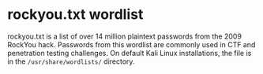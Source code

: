 # rockyou.txt wordlist

rockyou.txt is a list of over 14 million plaintext passwords from the 2009 RockYou hack. Passwords from this wordlist are commonly used in CTF and penetration testing challenges. 
On default Kali Linux installations, the file is in the `/usr/share/wordlists/` directory.
